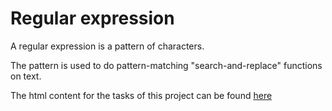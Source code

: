 # Regular expression
<p>A regular expression is a pattern of characters.</p>

<p>The pattern is used to do pattern-matching "search-and-replace" functions on text.</p>

The html content for the tasks of this project can be found [here](https://github.com/kelvinMutuku/alx-system_engineering-devops/blob/main/0x06-regular_expressions/index.html)


